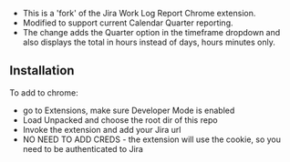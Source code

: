 - This is a 'fork' of the Jira Work Log Report Chrome extension. 
- Modified to support current Calendar Quarter reporting.
- The change adds the Quarter option in the timeframe dropdown and also displays the total in hours instead of days, hours minutes only.

## Installation
To add to chrome:
- go to Extensions, make sure Developer Mode is enabled
- Load Unpacked and choose the root dir of this repo
- Invoke the extension and add your Jira url
- NO NEED TO ADD CREDS - the extension will use the cookie, so you need to be authenticated to Jira


